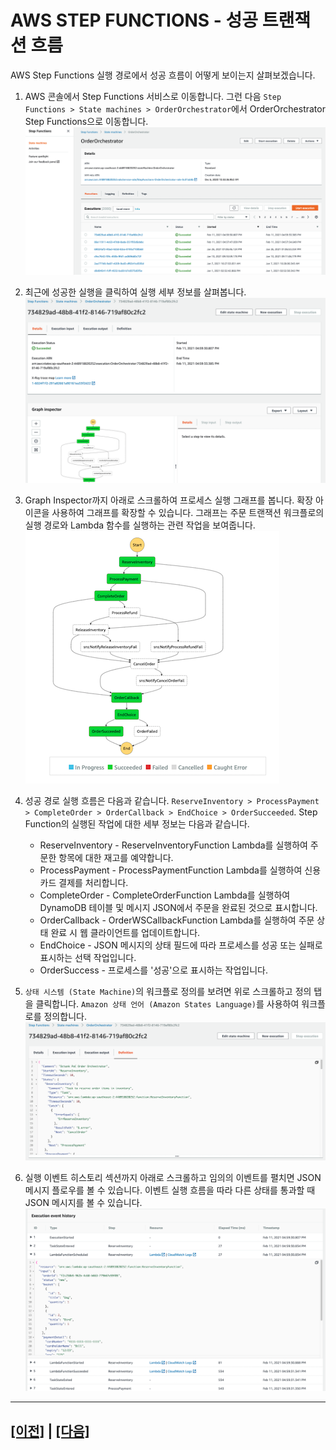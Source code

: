 # AWS STEP FUNCTIONS - 성공 트랜잭션 흐름

AWS Step Functions 실행 경로에서 성공 흐름이 어떻게 보이는지 살펴보겠습니다.

1. AWS 콘솔에서 Step Functions 서비스로 이동합니다. 그런 다음 ```Step Functions > State machines > OrderOrchestrator```에서 OrderOrchestrator Step Functions으로 이동합니다.<br>
![Step Funcions Overview](assets/stepfunction-overview.png)

2. 최근에 성공한 실행을 클릭하여 실행 세부 정보를 살펴봅니다.<br>
![Step Functions Execution Process](assets/stepfunction-execution-process.png)

3. Graph Inspector까지 아래로 스크롤하여 프로세스 실행 그래프를 봅니다. 확장 아이콘을 사용하여 그래프를 확장할 수 있습니다. 그래프는 주문 트랜잭션 워크플로의 실행 경로와 Lambda 함수를 실행하는 관련 작업을 보여줍니다.<br>
![Step Functions Success Flow](assets/stepfunction-success-flow.png)

4. 성공 경로 실행 흐름은 다음과 같습니다. ```ReserveInventory > ProcessPayment > CompleteOrder > OrderCallback > EndChoice > OrderSucceeded```. Step Function의 실행된 작업에 대한 세부 정보는 다음과 같습니다.<br>
   * ReserveInventory - ReserveInventoryFunction Lambda를 실행하여 주문한 항목에 대한 재고를 예약합니다.
   * ProcessPayment - ProcessPaymentFunction Lambda를 실행하여 신용 카드 결제를 처리합니다.
   * CompleteOrder - CompleteOrderFunction Lambda를 실행하여 DynamoDB 테이블 및 메시지 JSON에서 주문을 완료된 것으로 표시합니다.
   * OrderCallback - OrderWSCallbackFunction Lambda를 실행하여 주문 상태 완료 시 웹 클라이언트를 업데이트합니다.
   * EndChoice - JSON 메시지의 상태 필드에 따라 프로세스를 성공 또는 실패로 표시하는 선택 작업입니다.
   * OrderSuccess - 프로세스를 '성공'으로 표시하는 작업입니다.

5. ```상태 시스템 (State Machine)```의 워크플로 정의를 보려면 위로 스크롤하고 정의 탭을 클릭합니다. ```Amazon 상태 언어 (Amazon States Language)```를 사용하여 워크플로를 정의합니다.<br>
![Step Functions Definition](assets/stepfunction-definition.png)

6. 실행 이벤트 히스토리 섹션까지 아래로 스크롤하고 임의의 이벤트를 펼치면 JSON 메시지 플로우를 볼 수 있습니다. 이벤트 실행 흐름을 따라 다른 상태를 통과할 때 JSON 메시지를 볼 수 있습니다.<br>
![Step Functions Execution History](assets/stepfunction-execution-history.png)

---

## [[이전]](7-explore-step-functions.md) | [[다음]](7.2-aws-step-functions-compensating-transaction-flow.md)

